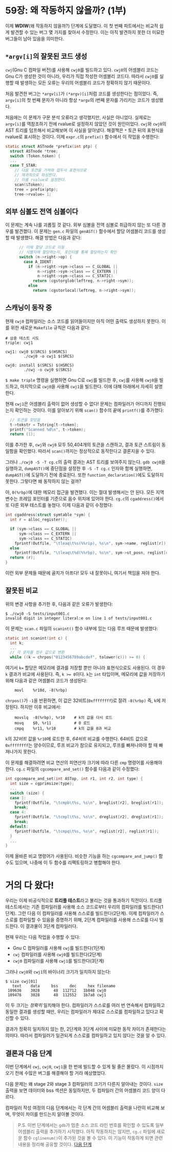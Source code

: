 # 59장: 왜 작동하지 않을까? (1부)

이제 **WDIW**(왜 작동하지 않을까?) 단계에 도달했다. 이 첫 번째 파트에서는 비교적 쉽게 발견할 수 있는 버그 몇 가지를 찾아서 수정한다. 이는 아직 발견하지 못한 더 미묘한 버그들이 남아 있음을 의미한다.


## `*argv[i]`의 잘못된 코드 생성

`cwj`(Gnu C 컴파일 버전)를 사용해 `cwj0`를 빌드하고 있다. `cwj0`의 어셈블리 코드는 Gnu C가 생성한 것이 아니라, 우리가 직접 작성한 어셈블리 코드다. 따라서 `cwj0`를 실행할 때 발생하는 모든 오류는 우리의 어셈블리 코드가 정확하지 않기 때문이다.

처음 발견한 버그는 `*argv[i]`가 `(*argv)[i]`처럼 코드를 생성한다는 점이었다. 즉, `argv[i]`의 첫 번째 문자가 아니라 항상 `*argv`의 i번째 문자를 가리키는 코드가 생성됐다.

처음에는 이 문제가 구문 분석 오류라고 생각했지만, 사실은 아니었다. 실제로는 `argv[i]`를 역참조하기 전에 rvalue로 설정하지 않았던 것이 원인이었다. `cwj`와 `cwj0`의 AST 트리를 덤프해서 비교해보며 이 사실을 알아냈다. 해결책은 `*` 토큰 뒤의 표현식을 rvalue로 표시하는 것이다. 이제 `expr.c`의 `prefix()` 함수에서 이 작업을 수행한다:

```c
static struct ASTnode *prefix(int ptp) {
  struct ASTnode *tree;
  switch (Token.token) {
  ...
  case T_STAR:
    // 다음 토큰을 가져와 접두사 표현식으로
    // 재귀적으로 파싱한다.
    // 이를 rvalue로 설정한다.
    scan(&Token);
    tree = prefix(ptp);
    tree->rvalue= 1;
```


## 외부 심볼도 전역 심볼이다

이 문제는 계속 나를 괴롭힐 것 같다. 외부 심볼을 전역 심볼로 취급하지 않는 또 다른 경우를 발견했다. 이 문제는 `gen.c` 파일의 `genAST()` 함수에서 할당 어셈블리 코드를 생성할 때 발생했다. 해결 방법은 다음과 같다:

```c
      // 이제 할당 코드로 이동
      // 식별자에 할당하는지, 포인터를 통해 할당하는지 확인
      switch (n->right->op) {
        case A_IDENT:
          if (n->right->sym->class == C_GLOBAL ||
              n->right->sym->class == C_EXTERN ||
              n->right->sym->class == C_STATIC)
            return (cgstorglob(leftreg, n->right->sym));
          else
            return (cgstorlocal(leftreg, n->right->sym));
```


## 스캐닝이 동작 중

현재 `cwj0` 컴파일러는 소스 코드를 읽어들이지만 아직 어떤 출력도 생성하지 못한다. 이를 위한 새로운 `Makefile` 규칙은 다음과 같다:

```
# 삼중 테스트 시도
triple: cwj1

cwj1: cwj0 $(SRCS) $(HSRCS)
        ./cwj0 -o cwj1 $(SRCS)

cwj0: install $(SRCS) $(HSRCS)
        ./cwj -o cwj0 $(SRCS)
```

`$ make triple` 명령을 실행하면 Gnu C로 `cwj`를 빌드한 후, `cwj`를 사용해 `cwj0`을 빌드하고, 마지막으로 `cwj0`을 사용해 `cwj1`을 빌드한다. 이에 대해 아래에서 자세히 설명한다.

현재 `cwj1`은 어셈블리 출력이 없어 생성할 수 없다! 문제는 컴파일러가 어디까지 진행되는지 확인하는 것이다. 이를 알아보기 위해 `scan()` 함수의 끝에 `printf()`를 추가했다:

```c
  // 토큰을 찾았음
  t->tokstr = Tstring[t->token];
  printf("Scanned %d\n", t->token);
  return (1);
```

이를 추가한 후, `cwj`와 `cwj0` 모두 50,404개의 토큰을 스캔하고, 결과 토큰 스트림이 동일함을 확인했다. 따라서 `scan()`까지는 정상적으로 동작한다고 결론지을 수 있다.

그러나 `./cwj0 -S -T cg.c`의 출력 결과는 AST 트리를 보여주지 않는다. `gdb cwj0`을 실행하고, `dumpAST()`에 중단점을 설정한 후 `-S -T cg.c` 인자와 함께 실행하면, `dumpAST()`에 도달하기 전에 종료된다. 또한 `function_declaration()`에도 도달하지 못한다. 그렇다면 왜 동작하지 않는 걸까?

아, `0(%rbp)`에 대한 메모리 접근을 발견했다. 이는 절대 발생해서는 안 된다. 모든 지역 변수는 프레임 포인터를 기준으로 음수 위치에 있어야 한다. `cg.c`의 `cgaddress()`에서 또 다른 외부 테스트를 놓쳤다. 이제 다음과 같이 수정했다:

```c
int cgaddress(struct symtable *sym) {
  int r = alloc_register();

  if (sym->class == C_GLOBAL ||
      sym->class == C_EXTERN ||
      sym->class == C_STATIC)
    fprintf(Outfile, "\tleaq\t%s(%%rip), %s\n", sym->name, reglist[r]);
  else
    fprintf(Outfile, "\tleaq\t%d(%%rbp), %s\n", sym->st_posn, reglist[r]);
  return (r);
}
```

이런 외부 문제들 때문에 골치가 아프다! 모두 내 잘못이니, 여기서 책임을 져야 한다.


## 잘못된 비교

위의 변경 사항을 추가한 후, 다음과 같은 오류가 발생한다:

```
$ ./cwj0 -S tests/input001.c 
invalid digit in integer literal:e on line 1 of tests/input001.c
```

이 문제는 `scan.c` 파일의 `scanint()` 함수 내부에 있는 다음 루프 때문에 발생했다:

```c
static int scanint(int c) {
  int k;
  ...
  // 각 문자를 정수 값으로 변환
  while ((k = chrpos("0123456789abcdef", tolower(c))) >= 0) {
```

여기서 `k=` 할당은 메모리에 결과를 저장할 뿐만 아니라 표현식으로도 사용된다. 이 경우 `k` 결과가 비교에 사용된다. 즉, `k >= 0`이다. `k`는 `int` 타입이며, 메모리에 값을 저장하기 위해 다음과 같은 어셈블리 코드가 생성된다:

```
    movl    %r10d, -8(%rbp)
```

`chrpos()`가 `-1`을 반환하면, 이 값은 32비트(`0xffffffff`)로 잘려 `-8(%rbp)` 즉, `k`에 저장된다. 하지만 이후 비교에서:

```
    movslq  -8(%rbp), %r10    # k의 값을 다시 로드
    movq    $0, %r11          # 0 로드
    cmpq    %r11, %r10        # k의 값을 0과 비교
```

`k`의 *32비트* 값을 `%r10`에 로드한 후, *64비트* 비교를 수행한다. 64비트 값으로 `0xffffffff`는 양수이므로, 루프 비교가 참으로 유지되고, 루프를 빠져나와야 할 때 빠져나가지 못한다.

이 문제를 해결하려면 비교 연산의 피연산자 크기에 따라 다른 `cmp` 명령어를 사용해야 한다. `cg.c` 파일의 `cgcompare_and_set()` 함수를 다음과 같이 수정했다:

```c
int cgcompare_and_set(int ASTop, int r1, int r2, int type) {
  int size = cgprimsize(type);
  ...
  switch (size) {
  case 1:
    fprintf(Outfile, "\tcmpb\t%s, %s\n", breglist[r2], breglist[r1]);
    break;
  case 4:
    fprintf(Outfile, "\tcmpl\t%s, %s\n", dreglist[r2], dreglist[r1]);
    break;
  default:
    fprintf(Outfile, "\tcmpq\t%s, %s\n", reglist[r2], reglist[r1]);
  }
  ...
}
```

이제 올바른 비교 명령어가 사용된다. 비슷한 기능을 하는 `cgcompare_and_jump()` 함수도 있으며, 나중에 이 두 함수를 리팩토링하고 병합해야 한다.


# 거의 다 왔다!

우리는 이제 비공식적으로 **트리플 테스트**라고 불리는 것을 통과하기 직전이다. 트리플 테스트에서는 기존 컴파일러를 사용해 소스 코드로부터 우리의 컴파일러를 빌드한다(1단계). 그런 다음 이 컴파일러를 사용해 스스로를 빌드한다(2단계). 이제 컴파일러가 스스로를 컴파일할 수 있음을 증명하기 위해, 2단계 컴파일러를 사용해 스스로를 다시 빌드한다. 이 결과물이 3단계 컴파일러다.

현재 우리는 다음 작업을 수행할 수 있다:

 + Gnu C 컴파일러를 사용해 `cwj`를 빌드한다(1단계)
 + `cwj` 컴파일러를 사용해 `cwj0`를 빌드한다(2단계)
 + `cwj0` 컴파일러를 사용해 `cwj1`를 빌드한다(3단계)

그러나 `cwj0`와 `cwj1`의 바이너리 크기가 일치하지 않는다:

```
$ size cwj[01]
   text    data     bss     dec     hex filename
 109636    3028      48  112712   1b848 cwj0
 109476    3028      48  112552   1b7a8 cwj1
```

이 두 크기는 *정확히* 일치해야 한다. 컴파일러가 스스로를 여러 번 연속해서 컴파일하고 동일한 결과를 생성할 때만, 우리는 컴파일러가 제대로 스스로를 컴파일하고 있다고 확신할 수 있다.

결과가 정확히 일치하지 않는 한, 2단계와 3단계 사이에 미묘한 동작 차이가 존재한다는 의미다. 따라서 컴파일러가 일관되게 스스로를 컴파일하고 있지 않다는 것을 알 수 있다.


## 결론과 다음 단계

이번 단계에서 `cwj`, `cwj0`, `cwj1`을 한 번에 빌드할 수 있게 될 줄은 몰랐다. 이 시점까지 오기 전에 수많은 버그를 해결해야 할 거라 예상했었다.

다음 문제는 왜 stage 2와 stage 3 컴파일러의 크기가 다른지 알아내는 것이다. `size` 출력을 보면 데이터와 bss 섹션은 동일하지만, 두 컴파일러 간의 어셈블리 코드 양이 다르다.

컴파일러 작성 여정의 다음 단계에서는 각 단계 간의 어셈블리 출력을 나란히 비교해 보며, 무엇이 차이를 만드는지 알아볼 것이다.

> P.S. 이번 단계에서는 `gdb`가 멈춘 소스 코드 라인 번호를 확인할 수 있도록 일부 어셈블리 출력을 추가하기 시작했다. 아직 작동하지는 않지만, `cg.c` 파일에 새로운 함수 `cglinenum()`이 추가된 것을 볼 수 있다. 이 기능이 작동하게 되면 관련 내용을 정리해 공유할 것이다. [다음 단계](../60_TripleTest/Readme.md)


